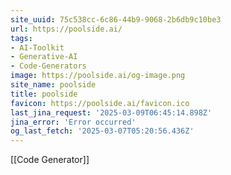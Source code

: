 ```yaml
---
site_uuid: 75c538cc-6c86-44b9-9068-2b6db9c10be3
url: https://poolside.ai/
tags:
- AI-Toolkit
- Generative-AI
- Code-Generators
image: https://poolside.ai/og-image.png
site_name: poolside
title: poolside
favicon: https://poolside.ai/favicon.ico
last_jina_request: '2025-03-09T06:45:14.898Z'
jina_error: 'Error occurred'
og_last_fetch: '2025-03-07T05:20:56.436Z'
---
```

[[Code Generator]]
